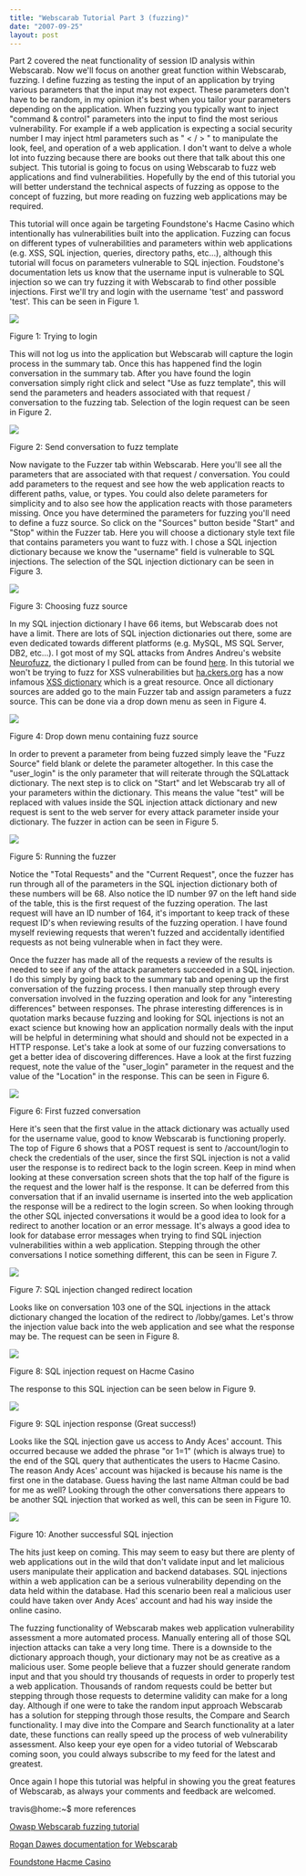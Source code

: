 ```yaml
---
title: "Webscarab Tutorial Part 3 (fuzzing)"
date: "2007-09-25"
layout: post
---
```


Part 2 covered the neat functionality of session ID analysis within Webscarab. Now we'll focus on another great function within Webscarab, fuzzing. I define fuzzing as testing the input of an application by trying various parameters that the input may not expect. These parameters don't have to be random, in my opinion it's best when you tailor your parameters depending on the application. When fuzzing you typically want to inject "command & control" parameters into the input to find the most serious vulnerability. For example if a web application is expecting a social security number I may inject html parameters such as " < / > " to manipulate the look, feel, and operation of a web application. I don't want to delve a whole lot into fuzzing because there are books out there that talk about this one subject. This tutorial is going to focus on using Webscarab to fuzz web applications and find vulnerabilities. Hopefully by the end of this tutorial you will better understand the technical aspects of fuzzing as oppose to the concept of fuzzing, but more reading on fuzzing web applications may be required.


This tutorial will once again be targeting Foundstone's Hacme Casino which intentionally has vulnerabilities built into the application. Fuzzing can focus on different types of vulnerabilities and parameters within web applications (e.g. XSS, SQL injection, queries, directory paths, etc...), although this tutorial will focus on parameters vulnerable to SQL injection. Foudstone's documentation lets us know that the username input is vulnerable to SQL injection so we can try fuzzing it with Webscarab to find other possible injections. First we'll try and login with the username 'test' and password 'test'. This can be seen in Figure 1.

![](/assets/loginhacmecasinowithusernametest.png)

Figure 1: Trying to login

This will not log us into the application but Webscarab will capture the login process in the summary tab. Once this has happened find the login conversation in the summary tab. After you have found the login conversation simply right click and select "Use as fuzz template", this will send the parameters and headers associated with that request / conversation to the fuzzing tab. Selection of the login request can be seen in Figure 2.

![](/assets/rightclickuseasfuzztemplateforhacmecasinologin.png)

Figure 2: Send conversation to fuzz template

Now navigate to the Fuzzer tab within Webscarab. Here you'll see all the parameters that are associated with that request / conversation. You could add parameters to the request and see how the web application reacts to different paths, value, or types. You could also delete parameters for simplicity and to also see how the application reacts with those parameters missing. Once you have determined the parameters for fuzzing you'll need to define a fuzz source. So click on the "Sources" button beside "Start" and "Stop" within the Fuzzer tab. Here you will choose a dictionary style text file that contains parameters you want to fuzz with. I chose a SQL injection dictionary because we know the "username" field is vulnerable to SQL injections. The selection of the SQL injection dictionary can be seen in Figure 3.

![](/assets/pickingsqlinjectionfuzzsources.png)

Figure 3: Choosing fuzz source

In my SQL injection dictionary I have 66 items, but Webscarab does not have a limit. There are lots of SQL injection dictionaries out there, some are even dedicated towards different platforms (e.g. MySQL, MS SQL Server, DB2, etc...). I got most of my SQL attacks from Andres Andreu's website [Neurofuzz](http://www.neurofuzz.com/), the dictionary I pulled from can be found [here](http://www.neurofuzz.com/modules/software/wsfuzzer/All_attack.txt). In this tutorial we won't be trying to fuzz for XSS vulnerabilities but [ha.ckers.org](http://ha.ckers.org/) has a now infamous [XSS dictionary](http://ha.ckers.org/xss.html) which is a great resource. Once all dictionary sources are added go to the main Fuzzer tab and assign parameters a fuzz source. This can be done via a drop down menu as seen in Figure 4.

![](/assets/choosesqlinjectionfuzzsourcefromdropdownlist.png)

Figure 4: Drop down menu containing fuzz source

In order to prevent a parameter from being fuzzed simply leave the "Fuzz Source" field blank or delete the parameter altogether. In this case the "user\_login" is the only parameter that will reiterate through the SQLattack dictionary. The next step is to click on "Start" and let Webscarab try all of your parameters within the dictionary. This means the value "test" will be replaced with values inside the SQL injection attack dictionary and new request is sent to the web server for every attack parameter inside your dictionary. The fuzzer in action can be seen in Figure 5.

![](/assets/runningfuzzerandwatchingrequests.png)

Figure 5: Running the fuzzer

Notice the "Total Requests" and the "Current Request", once the fuzzer has run through all of the parameters in the SQL injection dictionary both of these numbers will be 68. Also notice the ID number 97 on the left hand side of the table, this is the first request of the fuzzing operation. The last request will have an ID number of 164, it's important to keep track of these request ID's when reviewing results of the fuzzing operation. I have found myself reviewing requests that weren't fuzzed and accidentally identified requests as not being vulnerable when in fact they were.

Once the fuzzer has made all of the requests a review of the results is needed to see if any of the attack parameters succeeded in a SQL injection. I do this simply by going back to the summary tab and opening up the first conversation of the fuzzing process. I then manually step through every conversation involved in the fuzzing operation and look for any "interesting differences" between responses. The phrase interesting differences is in quotation marks because fuzzing and looking for SQL injections is not an exact science but knowing how an application normally deals with the input will be helpful in determining what should and should not be expected in a HTTP response. Let's take a look at some of our fuzzing conversations to get a better idea of discovering differences. Have a look at the first fuzzing request, note the value of the "user\_login" parameter in the request and the value of the "Location" in the response. This can be seen in Figure 6.

![](/assets/nosqlinjectionfuzzparameterconversation97markedup.png)

Figure 6: First fuzzed conversation

Here it's seen that the first value in the attack dictionary was actually used for the username value, good to know Webscarab is functioning properly. The top of Figure 6 shows that a POST request is sent to /account/login to check the credentials of the user, since the first SQL injection is not a valid user the response is to redirect back to the login screen. Keep in mind when looking at these conversation screen shots that the top half of the figure is the request and the lower half is the response. It can be deferred from this conversation that if an invalid username is inserted into the web application the response will be a redirect to the login screen. So when looking through the other SQL injected conversations it would be a good idea to look for a redirect to another location or an error message. It's always a good idea to look for database error messages when trying to find SQL injection vulnerabilities within a web application. Stepping through the other conversations I notice something different, this can be seen in Figure 7.

![](/assets/sqlinjectionfuzzparameterconversation103withredtext.png)

Figure 7: SQL injection changed redirect location

Looks like on conversation 103 one of the SQL injections in the attack dictionary changed the location of the redirect to /lobby/games. Let's throw the injection value back into the web application and see what the response may be. The request can be seen in Figure 8.

![](/assets/aftersqlinjectionviawebinterface.png)

Figure 8: SQL injection request on Hacme Casino

The response to this SQL injection can be seen below in Figure 9.

![](/assets/aftersqlinjectionviawebinterface.png)

Figure 9: SQL injection response (Great success!)

Looks like the SQL injection gave us access to Andy Aces' account. This occurred because we added the phrase "or 1=1" (which is always true) to the end of the SQL query that authenticates the users to Hacme Casino. The reason Andy Aces' account was hijacked is because his name is the first one in the database. Guess having the last name Altman could be bad for me as well? Looking through the other conversations there appears to be another SQL injection that worked as well, this can be seen in Figure 10.

![](/assets/sqlinjectionfuzzparameterconversation117withredtext.png)

Figure 10: Another successful SQL injection

The hits just keep on coming. This may seem to easy but there are plenty of web applications out in the wild that don't validate input and let malicious users manipulate their application and backend databases. SQL injections within a web application can be a serious vulnerability depending on the data held within the database. Had this scenario been real a malicious user could have taken over Andy Aces' account and had his way inside the online casino.

The fuzzing functionality of Webscarab makes web application vulnerability assessment a more automated process. Manually entering all of those SQL injection attacks can take a very long time. There is a downside to the dictionary approach though, your dictionary may not be as creative as a malicious user. Some people believe that a fuzzer should generate random input and that you should try thousands of requests in order to properly test a web application. Thousands of random requests could be better but stepping through those requests to determine validity can make for a long day. Although if one were to take the random input approach Webscarab has a solution for stepping through those results, the Compare and Search functionality. I may dive into the Compare and Search functionality at a later date, these functions can really speed up the process of web vulnerability assessment. Also keep your eye open for a video tutorial of Webscarab coming soon, you could always subscribe to my feed for the latest and greatest.

Once again I hope this tutorial was helpful in showing you the great features of Webscarab, as always your comments and feedback are welcomed.

travis@home:~$ more references

[Owasp Webscarab fuzzing tutorial](http://www.owasp.org/index.php/Fuzzing_with_WebScarab)

[Rogan Dawes documentation for Webscarab](http://dawes.za.net/rogan/webscarab/docs/)

[Foundstone Hacme Casino](http://www.foundstone.com/us/resources/proddesc/hacmecasino.htm)
